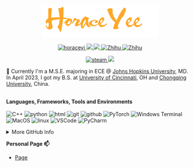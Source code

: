 <p align="center">
<img src="https://github.com/horaceyi/horaceyi/blob/main/images/HoraceYee.png"> 
<p align="center">
<a href="https://github.com/horaceyi">
<img src="https://komarev.com/ghpvc/?username=horaceyi&style=flat-square" alt="horaceyi" />
</a>
 <a href="mailto:horaceyi@outlook.com">
<img src="https://img.shields.io/badge/-horaceyi@outlook.com-0072C6?style=flat-square&logo=microsoft-outlook&logoColor=white&link=mailto:horaceyi@outlook.com">
</a>
</a>
 <a href="mailto:hongrui.yee@gmail.com">
 <img src="https://img.shields.io/badge/-hongrui.yee@gmail.com-c14438?style=flat-square&logo=Gmail&logoColor=white&link=mailto:hongrui.yee@gmail.com">
</a>
 <a>
  <a href="https://www.zhihu.com/people/horaceyi" target="_blank">
    <img src="https://img.shields.io/badge/知乎-Horace-0079FF.svg?style=flat-square&logo=zhihu&logoColor=white" alt="Zhihu">
  </a>
    <a href="https://www.linkedin.com/in/horaceyi/" target="_blank">
    <img src="https://img.shields.io/badge/LinkedIn-Hongrui Yi-0079FF.svg?style=flat-square&logo=linkedin&logoColor=white" alt="Zhihu">
  </a>
 <p align="center">
  <a>
  <a href="https://steamcommunity.com/id/horaceyi/"> 
 <img src="https://img.shields.io/badge/@Horace-1DA1F2?style=flat-square&logo=Steam&logoColor=black" alt="steam"/>
  </a>
  <a href="https://github.com/horaceyi">
 <img src="https://img.shields.io/badge/-SW249535691301-E60012?style=flat-square&logo=Nintendo-Switch&logoColor=FFFFFF">
</a>

</p>

🌱 Currently I'm a M.S.E. majoring in ECE @ [Johns Hopkins University](https://www.jhu.edu/), MD. In April 2023, I got my B.S. at [University of Cincinnati](https://www.ec.edu), OH and [Chongqing University](https://english.cqu.edu.cn), China. 

<p>
</br><strong>Languages, Frameworks, Tools and Environments</strong></br></br>
<img alt="C++" src="https://img.shields.io/badge/-C++-525288?style=flat-square&logo=c%2B%2B&logoColor=white" />
<img alt="python" src="https://img.shields.io/badge/-Python-74787a?style=flat-square&logo=python&logoColor=white" />
<img alt="html" src="https://img.shields.io/badge/-html-d2d97a?style=flat-square&logo=html5&logoColor=white" />

<img alt="git" src="https://img.shields.io/badge/-Git-5c2223?style=flat-square&logo=git&logoColor=white" />
<img alt="github" src="https://img.shields.io/badge/-GitHub-d13c74?style=flat-square&logo=github&logoColor=white" />
<img alt="PyTorch" src="https://img.shields.io/badge/-PyTorch-94567a?style=flat-square&logo=PyTorch&logoColor=white" />
<img alt="Windows Terminal" src="https://img.shields.io/badge/-Terminal-36292f?style=flat-square&logo=Windows Terminal&logoColor=white" />

<img alt="MacOS" src="https://img.shields.io/badge/-MacOS-4e94a7?style=flat-square&logo=macos&logoColor=white" />
<img alt="linux" src="https://img.shields.io/badge/-Linux-8076a3?style=flat-square&logo=linux&logoColor=white" />
<img alt="VSCode" src="https://img.shields.io/badge/-VSCode-007ACC?style=flat-square&logo=Visual Studio Code&logoColor=white" />
<img alt="PyCharm" src="https://img.shields.io/badge/-PyCharm-b7ae8f?style=flat-square&logo=Pycharm&logoColor=white" />
</p>

<details><summary>More GitHub Info</summary>
 <img src="https://github.com/horaceyi/horaceyi/blob/main/github-metrics.svg" alt="Metrics"/>
</details>

<strong>Personal Page 📫</strong>
* [Page](https://horaceyi.com)
